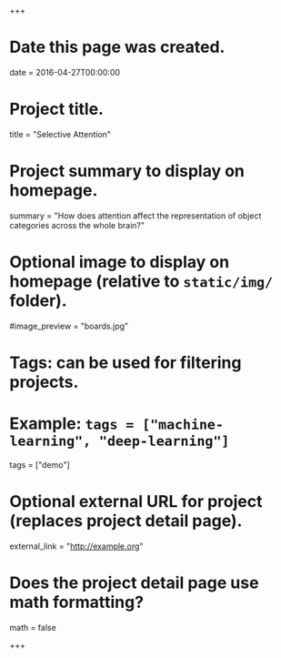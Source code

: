 +++
# Date this page was created.
date = 2016-04-27T00:00:00

# Project title.
title = "Selective Attention"

# Project summary to display on homepage.
summary = "How does attention affect the representation of object categories across the whole brain?"

# Optional image to display on homepage (relative to `static/img/` folder).
#image_preview = "boards.jpg"

# Tags: can be used for filtering projects.
# Example: `tags = ["machine-learning", "deep-learning"]`
tags = ["demo"]

# Optional external URL for project (replaces project detail page).
external_link = "http://example.org"

# Does the project detail page use math formatting?
math = false

+++


